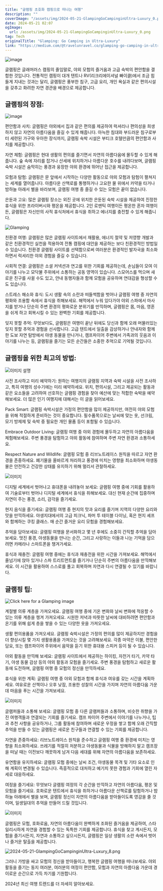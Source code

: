 ```yaml
---
title: "글램핑 초호화 캠핑으로 떠나는 여행"
description: ""
coverImage: "/assets/img/2024-05-21-GlampingGoCampinginUltra-Luxury_0.png"
date: 2024-05-21 02:07
ogImage: 
  url: /assets/img/2024-05-21-GlampingGoCampinginUltra-Luxury_0.png
tag: Tech
originalTitle: "Glamping: Go Camping in Ultra-Luxury"
link: "https://medium.com/@travelunravel.co/glamping-go-camping-in-ultra-luxury-a5ead0172591"
---
```




![image](/assets/img/2024-05-21-GlampingGoCampinginUltra-Luxury_0.png)

글램핑은 글래머러스 캠핑의 줄임말로, 야외 모험의 즐거움과 고급 숙박의 편안함을 결합한 것입니다. 전통적인 캠핑이 대개 텐트나 RV(리크리에이셔널 빠이클)에서 조금 힘들게 지내는 것과는 달리, 글램핑은 풍부한 침구, 고급 요리, 개인 욕실과 같은 편의시설을 갖추고 화려한 자연 경관을 배경으로 제공합니다.

## 글램핑의 장점:

![image](/assets/img/2024-05-21-GlampingGoCampinginUltra-Luxury_1.png)


<div class="content-ad"></div>

편안함과 사치: 글램핑은 야외에서 집과 같은 편의를 제공하여 럭셔리나 편의성을 희생하지 않고 자연의 아름다움을 즐길 수 있게 해줍니다. 아늑한 침대와 부드러운 침구로부터 세련된 가구와 우아한 장식까지, 글램핑 숙박 시설은 부티크 호텔만큼의 편안함과 사치를 제공합니다.

자연 체험: 글램핑은 현대 생활의 편의를 즐기면서 자연의 아름다움에 몰두할 수 있게 해줍니다. 숲 속에 자리를 잡거나 산세에 위치하거나 아름다운 호수를 내려다보며, 글램핑 숙박 시설은 숨막히는 풍경과 웅장한 야외 환경에 뛰어난 접근을 제공합니다.

모험과 탐험: 글램핑은 문 앞에서 시작하는 다양한 활동으로 야외 모험과 탐험이 펼쳐지는 세계를 열어줍니다. 아름다운 산책로를 통행하거나 고요한 물 위에서 카약을 타거나 밤하늘 아래서 별을 바라보며, 글램핑 여행 중 즐길 수 있는 모험은 끝이 없습니다.

은둔과 고요: 많은 글램핑 장소는 외진 곳에 위치한 은둔된 숙박 시설을 제공하여 진정한 휴식을 위한 프라이버시와 평온을 제공합니다. 2인 로맨틱 여행이든 평온한 혼자 여행이든, 글램핑은 자신만의 사적 휴식처에서 휴식을 취하고 에너지를 충전할 수 있게 해줍니다.

<div class="content-ad"></div>


![Glamping](/assets/img/2024-05-21-GlampingGoCampinginUltra-Luxury_2.png)

친환경 여행: 글램핑은 많은 글램핑 사이트에서 재활용, 에너지 절약 및 저영향 개발과 같은 친환경적인 실천을 적용하여 전통 캠핑에 대안을 제공하는 보다 친환경적인 방법일 수 있습니다. 친환경 글램핑 사이트를 선택함으로써 여러분은 환경적인 발자국을 최소화하면서 럭셔리한 야외 경험을 즐길 수 있습니다.

사회적 연결: 글램핑은 소셜 커넥션과 연고를 위한 기회를 제공하는데, 손님들이 모여 이야기를 나누고 모닥불 주위에서 소통하는 공동 영역이 있습니다. 스모어스를 먹으며 새로운 친구를 사귈 수도 있고, 안내 동행자들과 함께 모험을 공유하며 연대감을 형성할 수도 있습니다.

스트레스 해소와 휴식: 도시 생활 속의 소란과 떠들썩함을 벗어나 글램핑 여행 중 자연의 평화와 조용함 속에서 휴식을 취해보세요. 해먹에서 누워 있다가야 야외 스파에서 마사지를 받거나 단순히 주변 환경의 평화로운 분위기를 만끽하며, 글램핑은 몸, 마음, 영혼을 쉬게 하고 회복시킬 수 있는 완벽한 기회를 제공합니다.


<div class="content-ad"></div>

잊지 못할 추억: 무엇보다도, 글램핑은 여행이 끝난 뒤에도 당신과 함께 오래 머물러있는 잊지 못할 추억과 경험을 선사합니다. 고급 텐트에서 일출을 감상하거나 안내자와 함께 한 도보 자연 탐방에서 야생 동물을 만나거나, 캠프파이어 주변에서 가족과의 웃음과 이야기를 나누는 등, 글램핑을 즐기는 모든 순간들은 소중한 추억으로 기억될 것입니다.

## 글램핑을 위한 최고의 방법:

![이미지 설명](/assets/img/2024-05-21-GlampingGoCampinginUltra-Luxury_3.png)

사전 조사하고 미리 예약하기: 원하는 여행지의 글램핑 지역과 숙박 시설을 사전 조사하고, 특히 여행의 성수기에는 미리 예약하세요. 위치, 편의시설, 그리고 제공되는 활동과 같은 요소들을 고려하여 선호하는 글램핑 경험을 찾아 예산에 맞는 적합한 숙박을 예약해보세요. 더 많은 인기 여행지에 대해서는 이 글을 읽어보세요.

<div class="content-ad"></div>

Pack Smart: 글램핑 숙박시설은 가정의 편안함을 많이 제공하지만, 여전히 야외 모험을 위해 적절하게 준비하는 것이 중요합니다. 필수품목으로는 날씨에 맞는 옷, 선크림, 모기 방제제 및 숙박 중 필요한 개인 물품 등이 포함될 수 있습니다.

Embrace Outdoor Living: 글램핑 여행 중 야외 경험에 몰두하고 자연의 아름다움을 체험해보세요. 주변 풍경을 탐험하고 야외 활동에 참여하며 주변 자연 환경과 소통하세요.

Respect Nature and Wildlife: 글램핑 모험 중 리브노트레이스 원칙을 따르고 자연 환경을 존중하세요. 폐기물을 올바르게 처리하고 풍경에 미치는 영향을 최소화하며 야생동물은 안전하고 건강한 상태를 유지하기 위해 멀리서 관찰하세요.

![이미지](/assets/img/2024-05-21-GlampingGoCampinginUltra-Luxury_4.png)

<div class="content-ad"></div>

디지털 세계에서 벗어나고 휴대폰을 내려놓아 보세요: 글램핑 여행 중에 기회를 활용하여 기술로부터 벗어나 디지털 세계에서 휴식을 취해보세요. 대신 현재 순간에 집중하며 자연이 주는 풍경, 소리, 감각을 즐기세요.

현지 음식을 즐기세요: 글램핑 여행 중 현지의 맛과 요리를 즐기며 지역의 다양한 요리와 맛을 만끽하세요. 야생지대에서의 고급 피크닉, 파머 투 테이블 다이닝, 혹은 현지 셰프와 함께하는 쿠킹 클래스. 매 순간 즐거운 요리 모험을 경험해보세요.

추억을 담아보세요: 글램핑 여행을 문서화하고 몇 년 후에도 소중히 간직할 추억을 담아보세요. 멋진 풍경, 야생동물을 만나는 순간, 그리고 사랑하는 이들과 나눈 기억을 담으려면 카메라나 스마트폰을 챙겨가세요.

휴식과 재충전: 글램핑 여행 중에는 휴식과 재충전을 위한 시간을 가져보세요. 해먹에서 줄넘기에 앉아 있거나 스파 트리트먼트를 즐기거나 단순히 주변의 아름다움을 만끽해보세요. 이 시간을 활용하여 스스로를 풀고 회복하며 자연과 다시 연결될 수 있기를 바랍니다.

<div class="content-ad"></div>

## 글램핑 팁:

![Click here for a Glamping image](/assets/img/2024-05-21-GlampingGoCampinginUltra-Luxury_5.png)

계절별 의류 계층을 가져오세요. 글램핑 여행 중에 기온 변화와 날씨 변화에 적응할 수 있는 의류 계층을 챙겨 가져오세요. 시원한 저녁과 따뜻한 날씨에 대비하려면 편안함과 온기를 위해 쉽게 층을 쌓을 수 있는 다양한 옷을 가져오세요.

생활 편의용품을 가져오세요. 글램핑 숙박시설은 가정의 편의를 많이 제공하지만 경험을 더 향상시킬 몇 가지 생활용품을 가져오는 것을 고려해보세요. 각종 마약은 이불, 편안한 담요, 또는 캠프파이어 주위에서 음악을 듣기 위한 휴대용 스피커 등이 될 수 있습니다.

<div class="content-ad"></div>

야외 활동을 만끽해 보세요: 글램핑 사이트에서 제공하는 하이킹, 자전거 타기, 카약 타기, 야생 동물 감상 등의 야외 활동과 모험을 즐기세요. 주변 풍경을 탐험하고 새로운 활동에 도전하며, 글램핑 여행 중 모험의 정신을 만끽하세요.

휴식을 위한 계획: 글램핑 여행 중 야외 모험과 함께 휴식과 여유를 갖는 시간을 계획하세요. 여유로운 산책이나 오후 낮잠, 조용한 성찰의 시간을 가지며 자연의 아름다움 가운데 마음을 푸는 시간을 가져보세요.

![이미지](/assets/img/2024-05-21-GlampingGoCampinginUltra-Luxury_6.png)

글램퍼들과 소통해 보세요: 글램핑 모험 중 다른 글램퍼들과 소통하며, 비슷한 취향을 가진 여행객들과 연결되는 기회를 즐기세요. 캠프 파이어 주변에서 이야기를 나누거나, 팁과 추천 사항을 공유하거나, 그룹 활동에 참여하며 새로운 우정을 쌓고 함께 오래 간직할 추억을 만들 수 있는 글램핑은 새로운 친구들과 연결할 수 있는 기회를 제공합니다.

<div class="content-ad"></div>

자연을 존중하세요: 리브노트레이스 원칙을 준수하고 글램핑 여행 중 환경에 미치는 영향을 최소화하세요. 쓰레기를 적절히 처분하고 야생동물과 식물을 방해하지 말고 캠프장을 떠날 때는 이전보다 깨끗하게 남겨 다음 세대를 위해 자연의 아름다움을 보존하세요.

유연함을 유지하세요: 글램핑 모험 중에는 날씨 조건, 야생동물 목격 및 기타 요소로 인해 계획이 변경될 수 있습니다. 즉흥적으로 대처하고 예기치 못한 경험과 기회에 열린 자세로 대응하세요.

여정을 즐기세요: 무엇보다 글램핑 여정의 각 순간을 만끽하고 자연의 아름다움, 평온 및 모험을 즐기세요. 호화로운 텐트에서 휴식을 취하거나 아름다운 산책로를 탐험하거나 밤하늘 아래에서 별을 보며, 글램핑 정신이 자연의 아름다움을 받아들이도록 영감을 줄 것이며, 일생일대의 추억을 만들어 드릴 것입니다.

![이미지](/assets/img/2024-05-21-GlampingGoCampinginUltra-Luxury_7.png)

<div class="content-ad"></div>

글램핑은 모험, 호화로움, 자연의 아름다움이 완벽하게 조화된 즐거움을 제공하여, 스타일리시하게 자연을 경험할 수 있는 독특한 기회를 제공합니다. 휴식을 찾고 계시든지, 모험을 즐기시든지, 자연과 소통하고 싶으시든지, 글램핑은 일상 생활의 소란 속에서 벗어나 즐거운 탈출을 제공합니다.

![2024-05-21-GlampingGoCampinginUltra-Luxury_8.png](/assets/img/2024-05-21-GlampingGoCampinginUltra-Luxury_8.png)

그러니 가방을 싸고 모험의 정신을 받아들이고, 행복한 글램핑 여행을 떠나보세요. 야외 활동을 즐기는 동지 여러분, 여러분의 여정이 편안함, 모험과 자연의 아름다움 가운데 경이로운 순간으로 가득 차기를 기원합니다.

2024년 최신 여행 트렌드를 더 자세히 알아보세요.